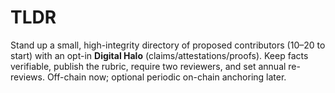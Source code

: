 # TLDR
Stand up a small, high-integrity directory of proposed contributors (10–20 to start) with an opt-in **Digital Halo** (claims/attestations/proofs). Keep facts verifiable, publish the rubric, require two reviewers, and set annual re-reviews. Off-chain now; optional periodic on-chain anchoring later.

